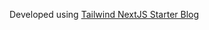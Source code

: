 Developed using [Tailwind NextJS Starter Blog](https://github.com/timlrx/tailwind-nextjs-starter-blog)
